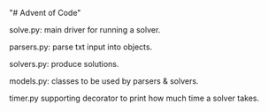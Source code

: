 "# Advent of Code" 

solve.py: main driver for running a solver.

parsers.py: parse txt input into objects.

solvers.py: produce solutions.

models.py: classes to be used by parsers & solvers.

timer.py supporting decorator to print how much time a solver takes.

